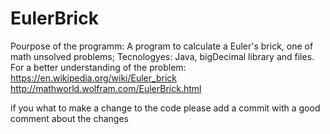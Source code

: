 # EulerBrick
Pourpose of the programm: A program to calculate a Euler's brick, one of math unsolved problems;
Tecnologyes: Java, bigDecimal library and files.
For a better understanding of the problem: https://en.wikipedia.org/wiki/Euler_brick http://mathworld.wolfram.com/EulerBrick.html

if you what to make a change to the code please add a commit with a good comment about the changes
